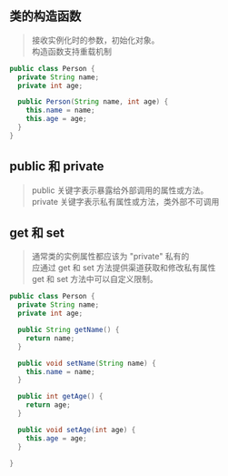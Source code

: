 ## 类的构造函数
> 接收实例化时的参数，初始化对象。<br/>
> 构造函数支持重载机制
```java
public class Person {
  private String name;
  private int age;

  public Person(String name, int age) {
    this.name = name;
    this.age = age;
  }
}
```

## public 和 private
> public 关键字表示暴露给外部调用的属性或方法。<br/>
> private 关键字表示私有属性或方法，类外部不可调用

## get 和 set
> 通常类的实例属性都应该为 "private" 私有的 <br/>
> 应通过 get 和 set 方法提供渠道获取和修改私有属性 <br/>
> get 和 set 方法中可以自定义限制。
```java
public class Person {
  private String name;
  private int age;

  public String getName() {
    return name;
  }

  public void setName(String name) {
    this.name = name;
  }

  public int getAge() {
    return age;
  }

  public void setAge(int age) {
    this.age = age;
  }

}
```